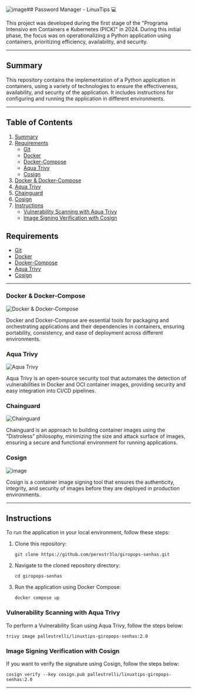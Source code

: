![image](https://github.com/perestr3lo/giropops-senhas/assets/60358650/5f972408-a088-49b4-8ccd-30b17626da61)## Password Manager - LinuxTips 💻

This project was developed during the first stage of the "Programa Intensivo em Containers e Kubernetes (PICK)" in 2024. During this initial phase, the focus was on operationalizing a Python application using containers, prioritizing efficiency, availability, and security.

---

## Summary

This repository contains the implementation of a Python application in containers, using a variety of technologies to ensure the effectiveness, availability, and security of the application. It includes instructions for configuring and running the application in different environments.

---

## Table of Contents

1. [Summary](#summary)
2. [Requirements](#requirements)
    - [Git](#git)
    - [Docker](#docker)
    - [Docker-Compose](#docker-compose)
    - [Aqua Trivy](#aqua-trivy)
    - [Cosign](#cosign)
3. [Docker & Docker-Compose](#docker--docker-compose)
4. [Aqua Trivy](#aqua-trivy)
5. [Chainguard](#chainguard)
6. [Cosign](#cosign)
7. [Instructions](#instructions)
    - [Vulnerability Scanning with Aqua Trivy](#vulnerability-scanning-with-aqua-trivy)
    - [Image Signing Verification with Cosign](#image-signing-verification-with-cosign)


## Requirements

- [Git](https://git-scm.com/downloads)
- [Docker](https://docs.docker.com/get-docker/)
- [Docker-Compose](https://docs.docker.com/compose/install/)
- [Aqua Trivy](https://aquasecurity.github.io/trivy/v0.18.3/installation/)
- [Cosign](https://docs.sigstore.dev/system_config/installation/)

---

### Docker & Docker-Compose

![Docker & Docker-Compose](https://github.com/perestr3lo/giropops-senhas/assets/60358650/5b8167ef-3a96-4b7a-a631-38bb876eb40a)

Docker and Docker-Compose are essential tools for packaging and orchestrating applications and their dependencies in containers, ensuring portability, consistency, and ease of deployment across different environments.

### Aqua Trivy

![Aqua Trivy](https://github.com/perestr3lo/giropops-senhas/assets/60358650/5e8856e9-2a5c-47e5-bfeb-a34671845b32)

Aqua Trivy is an open-source security tool that automates the detection of vulnerabilities in Docker and OCI container images, providing security and easy integration into CI/CD pipelines.

### Chainguard

![Chainguard](https://github.com/perestr3lo/giropops-senhas/assets/60358650/3be9c340-f268-4f29-8f56-408cf481abc3)

Chainguard is an approach to building container images using the "Distroless" philosophy, minimizing the size and attack surface of images, ensuring a secure and functional environment for running applications.

### Cosign

![image](https://github.com/perestr3lo/giropops-senhas/assets/60358650/d6fdfdf1-b8bd-495e-8990-300ca707f383)

Cosign is a container image signing tool that ensures the authenticity, integrity, and security of images before they are deployed in production environments.

---

## Instructions

To run the application in your local environment, follow these steps:

1. Clone this repository:
   ```
   git clone https://github.com/perestr3lo/giropops-senhas.git
   ```

2. Navigate to the cloned repository directory:
   ```
   cd giropops-senhas
   ```

3. Run the application using Docker Compose:
   ```
   docker compose up
   ```

### Vulnerability Scanning with Aqua Trivy

To perform a Vulnerability Scan using Aqua Trivy, follow the steps below:
```
trivy image pallestrelli/linuxtips-giropops-senhas:2.0
```

### Image Signing Verification with Cosign

If you want to verify the signature using Cosign, follow the steps below:
```
cosign verify --key cosign.pub pallestrelli/linuxtips-giropops-senhas:2.0
```
   
--- 

